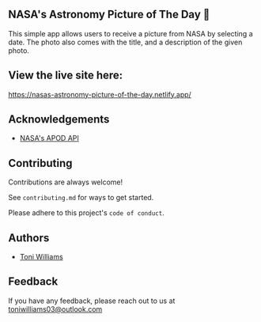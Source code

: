 
##  NASA's Astronomy Picture of The Day 🚀
This simple app allows users to receive a picture from NASA by selecting a date. The photo also comes with the title, and a description of the given photo.

## View the live site here:
https://nasas-astronomy-picture-of-the-day.netlify.app/

## Acknowledgements
- [NASA's APOD API](https://api.nasa.gov/)

## Contributing

Contributions are always welcome!

See `contributing.md` for ways to get started.

Please adhere to this project's `code of conduct`.

## Authors

- [Toni Williams](https://www.github.com/toniwilliams1)

## Feedback

If you have any feedback, please reach out to us at toniwilliams03@outlook.com

